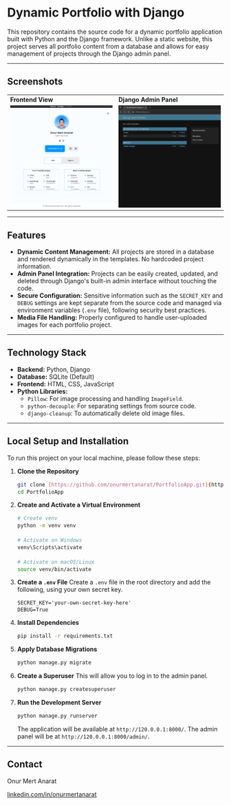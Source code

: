 # Dynamic Portfolio with Django

This repository contains the source code for a dynamic portfolio application built with Python and the Django framework. Unlike a static website, this project serves all portfolio content from a database and allows for easy management of projects through the Django admin panel.

---

## Screenshots

<table>
  <tr>
    <td width="50%"><strong>Frontend View</strong></td>
    <td width="50%"><strong>Django Admin Panel</strong></td>
  </tr>
  <tr>
    <td><img src="https://github.com/onurmertanarat/PortfolioApp/blob/main/portfolio_app/docs/images/portfolioapp-screenshot-1.PNG" alt="Portfolio Frontend View"></td>
    <td><img src="https://github.com/onurmertanarat/PortfolioApp/blob/main/portfolio_app/docs/images/portfolioapp-screenshot-3.PNG" alt="Django Admin Panel"></td>
  </tr>
</table>

---

## Features

* **Dynamic Content Management:** All projects are stored in a database and rendered dynamically in the templates. No hardcoded project information.
* **Admin Panel Integration:** Projects can be easily created, updated, and deleted through Django's built-in admin interface without touching the code.
* **Secure Configuration:** Sensitive information such as the `SECRET_KEY` and `DEBUG` settings are kept separate from the source code and managed via environment variables (`.env` file), following security best practices.
* **Media File Handling:** Properly configured to handle user-uploaded images for each portfolio project.

---

## Technology Stack

* **Backend:** Python, Django
* **Database:** SQLite (Default)
* **Frontend:** HTML, CSS, JavaScript
* **Python Libraries:**
    * `Pillow`: For image processing and handling `ImageField`.
    * `python-decouple`: For separating settings from source code.
    * `django-cleanup`: To automatically delete old image files.

---

## Local Setup and Installation

To run this project on your local machine, please follow these steps:

1.  **Clone the Repository**
    ```sh
    git clone [https://github.com/onurmertanarat/PortfolioApp.git](https://github.com/onurmertanarat/PortfolioApp.git)
    cd PortfolioApp
    ```

2.  **Create and Activate a Virtual Environment**
    ```sh
    # Create venv
    python -m venv venv

    # Activate on Windows
    venv\Scripts\activate

    # Activate on macOS/Linux
    source venv/bin/activate
    ```

3.  **Create a `.env` File**
    Create a `.env` file in the root directory and add the following, using your own secret key.
    ```env
    SECRET_KEY='your-own-secret-key-here'
    DEBUG=True
    ```

4.  **Install Dependencies**
    ```sh
    pip install -r requirements.txt
    ```

5.  **Apply Database Migrations**
    ```sh
    python manage.py migrate
    ```

6.  **Create a Superuser**
    This will allow you to log in to the admin panel.
    ```sh
    python manage.py createsuperuser
    ```

7.  **Run the Development Server**
    ```sh
    python manage.py runserver
    ```
    The application will be available at `http://120.0.0.1:8000/`.
    The admin panel will be at `http://120.0.0.1:8000/admin/`.

---

## Contact

Onur Mert Anarat

[linkedin.com/in/onurmertanarat](https://www.linkedin.com/in/onurmertanarat)
